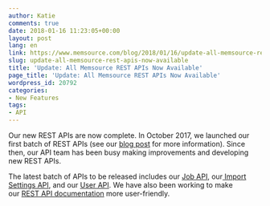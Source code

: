 ```yaml
---
author: Katie
comments: true
date: 2018-01-16 11:23:05+00:00
layout: post
lang: en
link: https://www.memsource.com/blog/2018/01/16/update-all-memsource-rest-apis-now-available/
slug: update-all-memsource-rest-apis-now-available
title: 'Update: All Memsource REST APIs Now Available'
page_title: 'Update: All Memsource REST APIs Now Available'
wordpress_id: 20792
categories:
- New Features
tags:
- API
---
```


Our new REST APIs are now complete. In October 2017, we launched our first batch of REST APIs (see our [blog post](https://www.memsource.com/blog/2017/10/24/introducing-rest-apis-qa-with-the-memsource-api-team/) for more information). Since then, our API team has been busy making improvements and developing new REST APIs.

<!-- more -->

The latest batch of APIs to be released includes our [Job API](https://cloud.memsource.com/web/docs/api/#operation/createJob), our[ Import Settings API](https://cloud.memsource.com/web/docs/api/#operation/createImportSettings), and our [User API](https://cloud.memsource.com/web/docs/api/#operation/getUser). We have also been working to make our [REST API documentation](https://cloud.memsource.com/web/docs/api) more user-friendly.
